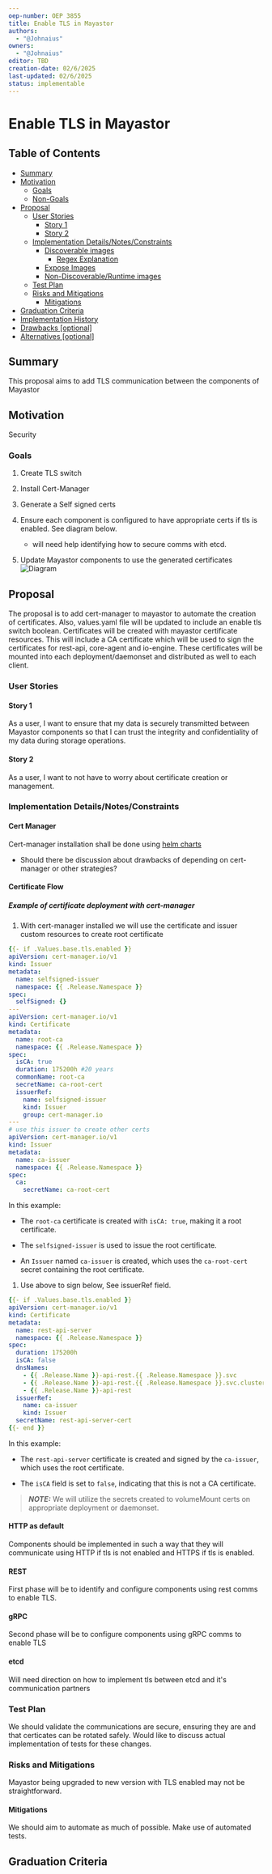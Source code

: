 ```yaml
---
oep-number: OEP 3855
title: Enable TLS in Mayastor
authors:
  - "@Johnaius"
owners:
  - "@Johnaius"
editor: TBD
creation-date: 02/6/2025
last-updated: 02/6/2025
status: implementable
---
```


# Enable TLS in Mayastor

## Table of Contents

* [Summary](#summary)
* [Motivation](#motivation)
  * [Goals](#goals)
  * [Non-Goals](#non-goals)
* [Proposal](#proposal)
  * [User Stories](#user-stories)
    * [Story 1](#story-1)
    * [Story 2](#story-2)
  * [Implementation Details/Notes/Constraints](#implementation-detailsnotesconstraints)
    * [Discoverable images](#discoverable-images)
      * [Regex Explanation](#regex-explanation)
    * [Expose Images](#expose-images)
    * [Non-Discoverable/Runtime images](#non-discoverableruntime-images)
  * [Test Plan](#test-plan)
  * [Risks and Mitigations](#risks-and-mitigations)
    * [Mitigations](#mitigations)
* [Graduation Criteria](#graduation-criteria)
* [Implementation History](#implementation-history)
* [Drawbacks [optional]](#drawbacks-optional)
* [Alternatives [optional]](#alternatives-optional)

## Summary

This proposal aims to add TLS communication between the components of Mayastor

## Motivation

Security

### Goals

1. Create TLS switch

1. Install Cert-Manager

1. Generate a Self signed certs

1. Ensure each component is configured to have appropriate certs if tls is enabled. See diagram below.
    * will need help identifying how to secure comms with etcd.

1. Update Mayastor components to use the generated certificates
![Diagram](./images/flowofmayastor.png)

## Proposal

The proposal is to add cert-manager to mayastor to automate the creation of certificates.  Also, values.yaml file will be updated to include an enable tls switch boolean.  Certificates will be created with mayastor certificate resources. This will include a CA certificate which will be used to sign the certificates for rest-api, core-agent and io-engine.  These certificates will be mounted into each deployment/daemonset and distributed as well to each client.

### User Stories

#### Story 1

As a user, I want to ensure that my data is securely transmitted between Mayastor components so that I can trust the integrity and confidentiality of my data during storage operations.

#### Story 2

As a user, I want to not have to worry about certificate creation or management.

### Implementation Details/Notes/Constraints

#### Cert Manager

Cert-manager installation shall be done using [helm charts][certManagerHelmCharts]

* Should there be discussion about drawbacks of depending on cert-manager or other strategies?

#### Certificate Flow

##### Example of certificate deployment with cert-manager

1. With cert-manager installed we will use the certificate and issuer custom resources to create root certificate

```yaml
{{- if .Values.base.tls.enabled }}
apiVersion: cert-manager.io/v1
kind: Issuer
metadata:
  name: selfsigned-issuer
  namespace: {{ .Release.Namespace }}
spec:
  selfSigned: {}
---
apiVersion: cert-manager.io/v1
kind: Certificate
metadata:
  name: root-ca
  namespace: {{ .Release.Namespace }}
spec:
  isCA: true
  duration: 175200h #20 years
  commonName: root-ca
  secretName: ca-root-cert
  issuerRef:
    name: selfsigned-issuer
    kind: Issuer
    group: cert-manager.io
---
# use this issuer to create other certs
apiVersion: cert-manager.io/v1
kind: Issuer
metadata:
  name: ca-issuer
  namespace: {{ .Release.Namespace }}
spec:
  ca:
    secretName: ca-root-cert
```

In this example:

* The `root-ca` certificate is created with `isCA: true`, making it a root certificate.

* The `selfsigned-issuer` is used to issue the root certificate.

* An `Issuer` named `ca-issuer` is created, which uses the `ca-root-cert` secret containing the root certificate.

1. Use above to sign below, See issuerRef field.

```yaml
{{- if .Values.base.tls.enabled }}
apiVersion: cert-manager.io/v1
kind: Certificate
metadata:
  name: rest-api-server
  namespace: {{ .Release.Namespace }}
spec:
  duration: 175200h
  isCA: false
  dnsNames:
    - {{ .Release.Name }}-api-rest.{{ .Release.Namespace }}.svc
    - {{ .Release.Name }}-api-rest.{{ .Release.Namespace }}.svc.cluster.local
    - {{ .Release.Name }}-api-rest
  issuerRef:
    name: ca-issuer
    kind: Issuer
  secretName: rest-api-server-cert
{{- end }}
```

In this example:

* The `rest-api-server` certificate is created and signed by the `ca-issuer`, which uses the root certificate.

* The `isCA` field is set to `false`, indicating that this is not a CA certificate.

> **_NOTE:_** We will utilize the secrets created to volumeMount certs on appropriate deployment or daemonset.

#### HTTP as default

Components should be implemented in such a way that they will communicate using HTTP if tls is not enabled and HTTPS if tls is enabled.

#### REST

First phase will be to identify and configure components using rest comms to enable TLS.

#### gRPC

Second phase will be to configure components using gRPC comms to enable TLS

#### etcd

Will need direction on how to implement tls between etcd and it's communication partners

### Test Plan

We should validate the communications are secure, ensuring they are and that certicates can be rotated safely.  Would like to discuss actual implementation of tests for these changes.

### Risks and Mitigations

Mayastor being upgraded to new version with TLS enabled may not be straightforward.

#### Mitigations

We should aim to automate as much of possible.
Make use of automated tests.

## Graduation Criteria

[certManagerHelmCharts]: https://cert-manager.io/docs/installation/helm/
